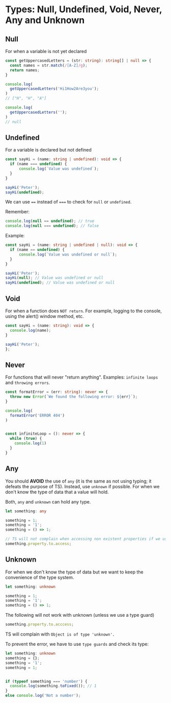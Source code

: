 # Types: Null, Undefined, Void, Never, Any and Unknown

<!-- 
  TODO: Difference null and undefined
-->

## Null
For when a variable is not yet declared 

```ts
const getUppercasedLetters = (str: string): string[] | null => {
  const names = str.match(/[A-Z]/g);
  return names;
}

console.log(
  getUppercasedLetters('Hi1How2Are3you');
)
// ["H", "H", "A"] 

console.log(
  getUppercasedLetters('');
)
// null
```

## Undefined
For a variable is declared but not defined

```ts
const sayHi = (name: string | undefined): void => {
  if (name === undefined) {
      console.log(`Value was undefined`);
  }
}

sayHi('Peter');
sayHi(undefined);
```

We can use `==` instead of `===` to check for `null` or `undefined`.

Remember:

```js
console.log(null == undefined); // true
console.log(null === undefined); // false
```

Example:

```ts
const sayHi = (name: string | undefined | null): void => {
  if (name == undefined) {
      console.log(`Value was undefined or null`);
  }
}

sayHi('Peter');
sayHi(null); // Value was undefined or null
sayHi(undefined); // Value was undefined or null
```

## Void

For when a function does `NOT return`. For example, logging to the console, using the alert() window method, etc.

```ts
const sayHi = (name: string): void => {
  console.log(name);
}

sayHi('Peter');
};
```

## Never

For functions that will never "return anything". 
Examples: `infinite loops` and `throwing errors`.

```ts
const formatError = (err: string): never => {
  throw new Error(`We found the following error: ${err}`);
}

console.log(
  formatError('ERROR 404')
)


const infiniteLoop = (): never => {
  while (true) {
    console.log(1)
  }
}
```

## Any

You should **AVOID** the use of `any` (it is the same as not using typing; it defeats the purpose of TS). Instead, use `unknown` if possible.
For when we don't know the type of data that a value will hold.

Both, `any` and `unknown` can hold any type.

```ts
let something: any

something = 1;
something = '1';
something = () => 1;

// TS will not complain when accessing non existent properties if we use any
something.property.to.access;
```

## Unknown

For when we don't know the type of data but we want to keep the convenience of the type system. 

```ts
let something: unknown

something = 1;
something = '1';
something = () => 1;
```

The following will not work with unknown (unless we use a type guard)

```ts
something.property.to.acccess;
```

TS will complain with `Object is of type 'unknown'.`

To prevent the error, we have to use `type guards` and check its type:

```ts
let something: unknown
something = {};
something = '1';
something = 1;


if (typeof something === 'number') {
  console.log(something.toFixed()); // 1
}
else console.log('Not a number');
```

<!--
  TODO: 
    your-aws-account-id assertion operator !.
    Definite assignment operator !:
-->